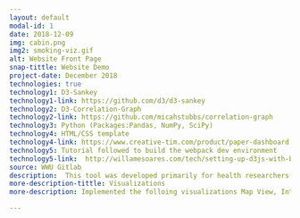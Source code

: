 ```yaml
---
layout: default
modal-id: 1
date: 2018-12-09
img: cabin.png
img2: smoking-viz.gif
alt: Website Front Page
snap-tittle: Website Demo
project-date: December 2018
technologies: true
technology1: D3-Sankey 
technology1-link: https://github.com/d3/d3-sankey
technology2: D3-Correlation-Graph
technology2-link: https://github.com/micahstubbs/correlation-graph
technology3: Python (Packages:Pandas, NumPy, SciPy)
technology4: HTML/CSS template
technology4-link: https://www.creative-tim.com/product/paper-dashboard
technology5: Tutorial followed to build the webpack dev environment
technology5-link:  http://willamesoares.com/tech/setting-up-d3js-with-babel-and-webpack/
source: WWU Gitlab
description:  This tool was developed primarily for health researchers and behavioral health experts to identify common physiological event sequences preceding smoking episodes. This application targets regular smokers as the primary user. Developed a web-based application consisting of two primary interfaces, the user interface, which enables behavior analysis of individual users, and the cohort interface, which enables behavior analysis across all users. 
more-description-tittle: Visualizations
more-description: Implemented the folloing visualizations Map View, Interactive Sankey Diagram, Participant Correlation Graphs and HRV Scatterplots. Map View  uses a familiar map interface to show locations where study participants have smoked. Sankey diagram is a flow diagram that depicts many to many connections from one set of values to another. Sankey diagram makes it easy to identify many to many connections between nodes. Correlation graph draws a correlation network of relationships from tabular data based on pairwise correlations.

---
```

